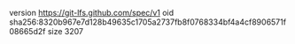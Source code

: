 version https://git-lfs.github.com/spec/v1
oid sha256:8320b967e7d128b49635c1705a2737fb8f0768334bf4a4cf8906571f08665d2f
size 3207
